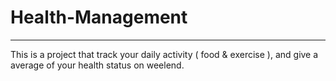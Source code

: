 # Health-Management
<hr />
<p>This is a project that track your daily activity ( food & exercise ), and give a average of your health status on weelend.</p>
